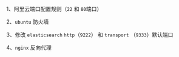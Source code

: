 1、阿里云端口配置规则（`22` 和 `80`端口）

2、`ubuntu` 防火墙

3、修改 `elasticsearch` `http`（`9222`） 和 `transport` （`9333`）默认端口

4、`nginx` 反向代理

